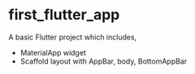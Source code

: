 # first_flutter_app

A basic Flutter project which includes,
- MaterialApp widget 
- Scaffold layout with AppBar, body, BottomAppBar

